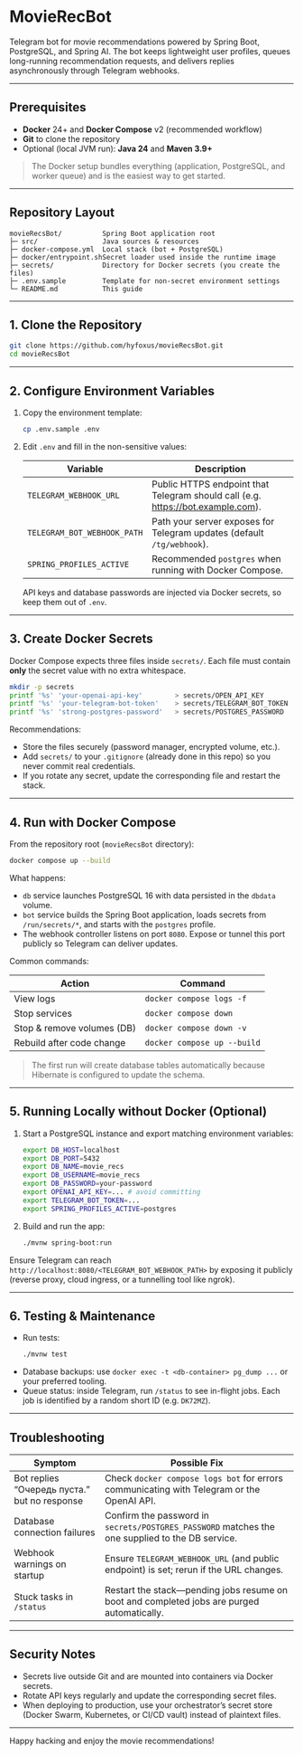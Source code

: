 # MovieRecBot

Telegram bot for movie recommendations powered by Spring Boot, PostgreSQL, and Spring AI. The bot keeps lightweight user profiles, queues long-running recommendation requests, and delivers replies asynchronously through Telegram webhooks.

---

## Prerequisites

- **Docker** 24+ and **Docker Compose** v2 (recommended workflow)
- **Git** to clone the repository
- Optional (local JVM run): **Java 24** and **Maven 3.9+**

> The Docker setup bundles everything (application, PostgreSQL, and worker queue) and is the easiest way to get started.

---

## Repository Layout

```
movieRecsBot/          Spring Boot application root
├─ src/                Java sources & resources
├─ docker-compose.yml  Local stack (bot + PostgreSQL)
├─ docker/entrypoint.shSecret loader used inside the runtime image
├─ secrets/            Directory for Docker secrets (you create the files)
├─ .env.sample         Template for non-secret environment settings
└─ README.md           This guide
```

---

## 1. Clone the Repository

```bash
git clone https://github.com/hyfoxus/movieRecsBot.git
cd movieRecsBot
```

---

## 2. Configure Environment Variables

1. Copy the environment template:
   ```bash
   cp .env.sample .env
   ```
2. Edit `.env` and fill in the non-sensitive values:

   | Variable                   | Description                                                                |
   |----------------------------|----------------------------------------------------------------------------|
   | `TELEGRAM_WEBHOOK_URL`     | Public HTTPS endpoint that Telegram should call (e.g. https://bot.example.com). |
   | `TELEGRAM_BOT_WEBHOOK_PATH`| Path your server exposes for Telegram updates (default `/tg/webhook`).    |
   | `SPRING_PROFILES_ACTIVE`   | Recommended `postgres` when running with Docker Compose.                  |

   API keys and database passwords are injected via Docker secrets, so keep them out of `.env`.

---

## 3. Create Docker Secrets

Docker Compose expects three files inside `secrets/`. Each file must contain **only** the secret value with no extra whitespace.

```bash
mkdir -p secrets
printf '%s' 'your-openai-api-key'        > secrets/OPEN_API_KEY
printf '%s' 'your-telegram-bot-token'    > secrets/TELEGRAM_BOT_TOKEN
printf '%s' 'strong-postgres-password'   > secrets/POSTGRES_PASSWORD
```

Recommendations:
- Store the files securely (password manager, encrypted volume, etc.).
- Add `secrets/` to your `.gitignore` (already done in this repo) so you never commit real credentials.
- If you rotate any secret, update the corresponding file and restart the stack.

---

## 4. Run with Docker Compose

From the repository root (`movieRecsBot` directory):

```bash
docker compose up --build
```

What happens:
- `db` service launches PostgreSQL 16 with data persisted in the `dbdata` volume.
- `bot` service builds the Spring Boot application, loads secrets from `/run/secrets/*`, and starts with the `postgres` profile.
- The webhook controller listens on port `8080`. Expose or tunnel this port publicly so Telegram can deliver updates.

Common commands:

| Action                     | Command                                |
|----------------------------|----------------------------------------|
| View logs                  | `docker compose logs -f`               |
| Stop services              | `docker compose down`                  |
| Stop & remove volumes (DB) | `docker compose down -v`               |
| Rebuild after code change  | `docker compose up --build`            |

> The first run will create database tables automatically because Hibernate is configured to update the schema.

---

## 5. Running Locally without Docker (Optional)

1. Start a PostgreSQL instance and export matching environment variables:
   ```bash
   export DB_HOST=localhost
   export DB_PORT=5432
   export DB_NAME=movie_recs
   export DB_USERNAME=movie_recs
   export DB_PASSWORD=your-password
   export OPENAI_API_KEY=... # avoid committing
   export TELEGRAM_BOT_TOKEN=...
   export SPRING_PROFILES_ACTIVE=postgres
   ```
2. Build and run the app:
   ```bash
   ./mvnw spring-boot:run
   ```

Ensure Telegram can reach `http://localhost:8080/<TELEGRAM_BOT_WEBHOOK_PATH>` by exposing it publicly (reverse proxy, cloud ingress, or a tunnelling tool like ngrok).

---

## 6. Testing & Maintenance

- Run tests:
  ```bash
  ./mvnw test
  ```
- Database backups: use `docker exec -t <db-container> pg_dump ...` or your preferred tooling.
- Queue status: inside Telegram, run `/status` to see in-flight jobs. Each job is identified by a random short ID (e.g. `DK72MZ`).

---

## Troubleshooting

| Symptom                                      | Possible Fix                                                                                         |
|----------------------------------------------|-------------------------------------------------------------------------------------------------------|
| Bot replies “Очередь пуста.” but no response | Check `docker compose logs bot` for errors communicating with Telegram or the OpenAI API.            |
| Database connection failures                 | Confirm the password in `secrets/POSTGRES_PASSWORD` matches the one supplied to the DB service.      |
| Webhook warnings on startup                  | Ensure `TELEGRAM_WEBHOOK_URL` (and public endpoint) is set; rerun if the URL changes.                 |
| Stuck tasks in `/status`                     | Restart the stack—pending jobs resume on boot and completed jobs are purged automatically.           |

---

## Security Notes

- Secrets live outside Git and are mounted into containers via Docker secrets.
- Rotate API keys regularly and update the corresponding secret files.
- When deploying to production, use your orchestrator’s secret store (Docker Swarm, Kubernetes, or CI/CD vault) instead of plaintext files.

---

Happy hacking and enjoy the movie recommendations!

